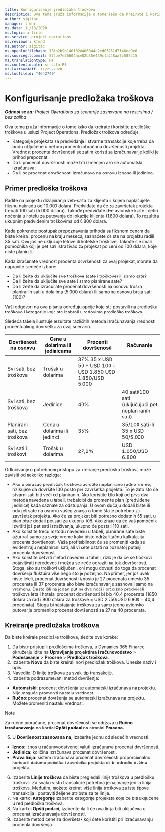 ```yaml
---
title: Konfigurisanje predložaka troškova
description: Ova tema pruža informacije o tome kako da kreirate i koristite predloške troškova u usluzi Project Operations.
author: sigitac
manager: tfehr
ms.date: 11/18/2020
ms.topic: article
ms.service: project-operations
ms.reviewer: kfend
ms.author: sigitac
ms.openlocfilehash: 786b2b9b140f82d406044c2ed05761d7f46ee9e0
ms.sourcegitcommit: 573be7e36604ace82b35e439cfa748aa7c587415
ms.translationtype: HT
ms.contentlocale: sr-Latn-RS
ms.lasthandoff: 11/25/2020
ms.locfileid: "4642740"
---
```

# <a name="set-up-cost-templates"></a>Konfigurisanje predložaka troškova

_**Odnosi se na:** Project Operations za scenarije zasnovane na resursima / bez zaliha_


Ova tema pruža informacije o tome kako da kreirate i koristite predloške troškova u usluzi Project Operations. Predložak troškova određuje:

- Kategorije projekata za predviđanje i stvarne transakcije koje treba da budu uključene u nekom procentu obračuna dovršenosti projekta. Vrednost procenta dovršenosti se zatim koristi za izračunavanje koliki je prihod prepoznat.
- Da li procenat dovršenosti može biti izmenjen ako se automatski izračunava.
- Da li se procenat dovršenosti izračunava na osnovu iznosa ili jedinica.

## <a name="cost-template-example"></a>Primer predloška troškova

Radite na projektu dizajniranja veb-sajta za klijenta u kojem naplaćujete fiksnu naknadu od 10.000 dolara. Predviđate da će za završetak projekta trebati 100 sati (5.000 dolara). Takođe predviđate dve avionske karte i četiri noćenja u hotelu za putovanja do lokacije klijenta (1.800 dolara). To rezultira ukupnim predviđenim troškovima od 6.800 dolara.

Kada pokrenete postupak prepoznavanja prihoda sa fiksnom cenom da biste kreirali procenu na kraju meseca, saznaćete da ste na projektu radili 35 sati. Ovo još ne uključuje letove ili hotelske troškove. Takođe ste imali pomoćnika koji je pet sati istraživao za projekat po ceni od 100 dolara, koje niste planirali.

Kada izračunate vrednost procenta dovršenosti za ovaj projekat, morate da napravite sledeće izbore:

- Da li želite da uključite sve troškove (sate i troškove) ili samo sate?
- Da li želite da uključite sve sate i samo planirane sate?
- Da li želite da izračunate procenat dovršenosti na osnovu troška planiranih sati u dolarima (5.000 dolara) ili samo na osnovu broja sati (100)?

Vaši odgovori na ova pitanja određuju opcije koje ste postavili na predlošku troškova i kategorije koje ste izabrali u redovima predloška troškova.

Sledeća tabela ilustruje rezultate različitih metoda izračunavanja vrednosti procentualnog dovršetka za ovaj scenario.

| Dovršenost na osnovu | Cene u dolarima ili jedinicama | Procenti dovršenosti | Računanje |
| --- | --- | --- | --- |
| Svi sati, bez troškova | Trošak u dolarima | 37% 35 x USD 50 + USD 100 = USD 1.850 USD 1.850/USD 5.000 |
| Svi sati, bez troškova | Jedinice | 40% | 40 sati/100 sati (uključujući pet neplaniranih sati) |
| Planirani sati, bez troškova | Cena u dolarima ili jedinici | 35% | 35/100 sati ili 35 x USD 50/5.000 |
| Svi sati i troškovi | Trošak u dolarima | 27,2% | USD 1.850/USD 6.800 |

Odlučivanje o potrebnom pristupu za kreiranje predloška troškova može zavisiti od nekoliko razloga:

- Ako u obrazac predložak troškova uvrstite neplanirano radno vreme, rizikujete da dovršite 100 posto pre završetka projekta. To je zato što će stvarni sati biti veći od planiranih. Ako koristite bilo koji od prva dva metoda navedena u tabeli, trebalo bi da promenite plan (predviđene jedinice) kada saznate za odstupanja. U ovom slučaju dodali biste ili oduzeli sate na osnovu vašeg znanja o tome šta je potrebno za završetak projekta. Ako će za projekat biti potrebno dodatnih 65 sati, u plan biste dodali pet sati za ukupno 105. Ako znate da će vaš pomoćnik izvršiti još pet sati istraživanja, ukupno će postati 110 sati.
- Ako koristite treću metodu navedenu u tabeli, planirane sate biste ažurirali samo za svoje vreme kako biste održali tačnu kalkulaciju procenta dovršenosti. Vaša profitabilnost će se promeniti kada se evidentiraju neplanirani sati, ali vi ćete ostati na poznatoj putanji procenta dovršenosti.
- Ako koristite četvrti metod naveden u tabeli, rizik je da će se troškovi pojavljivati neredovno i možda se neće odraziti na tok dovršenosti. Stoga, ako su troškovi uključeni, oni mogu dovesti do toga da procenat dovršenja fluktuira više nego što je poželjno. Na primer, jer još uvek niste leteli, procenat dovršenosti iznosio je 27 procenata umesto 35 procenata ili 37 procenata ako biste izračunavanje zasnovali samo na vremenu. Daste išli na jedan put na dve noći i precizno predvideli troškove leta i hotela, procenat dovršenosti bi bio 40,4 procenata (1850 dolara za rad i 900 dolara za troškove = USD 2.750/USD 6.800 = 40,4 procenata). Stoga bi nastajanje troškova za samo jedno avionsko putovanje promenilo procenat dovršenosti sa 27 na 40 procenata.

## <a name="create-cost-templates"></a>Kreiranje predložaka troškova
Da biste kreirale predloške troškova, sledite ove korake:

1. Da biste pristupili predlošcima troškova, u Dynamics 365 Finance okruženju idite na **Upravljanje projektima i računovodstvo** > **Podešavanje** > **Procene** > **Predložak troškova**.
2. Izaberite **Novo** da biste kreirali novi predložak troškova. Unesite naziv i opis.
3. Navedite ID linije troškova za svaki tip transakcije.
4. Izaberite podrazumevani metod dovršenja:

  - **Automatski**: procenat dovršenja se automatski izračunava na projektu. Nije moguće promeniti nastalu vrednost.
  - **Ručno**: procenat dovršenja se automatski izračunava na projektu. Možete promeniti nastalu vrednost.

  > [!NOTE]
  > Za ručne proračune, procenat dovršenosti se održava u **Ručno izračunavanje** na kartici **Opšti podaci** na stranici **Procena**.

5. U **Dovršenost zasnovana na**, izaberite jednu od sledećih vrednosti:

  - **Iznos**: iznos u računovodstvenoj valuti izračunava procenat dovršenosti.
  - **Jedinica**: količina izračunava procenat dovršenosti.
  - **Prava linija**: sistem izračunava procenat dovršenosti proporcionalno koristeći datume početka i završetka projekta da bi odredio dužinu projekta.

6. Izaberite **Linije troškova** da biste pregledali linije troškova u predlošku troškova. Za svaku vrstu transakcije potrebna je najmanje jedna linija troškova. Međutim, možete kreirati više linija troškova za iste tipove transakcija i postaviti željene atribute za te linije.
7. Na kartici **Kategorije** izaberite kategorije projekata koje će biti uključene u red predloška troškova.
8. Na kartici **Opšti podaci**, izaberite da li će ova linija biti uključena u procenat izračunavanja dovršenosti.
9. Izaberite metod cene za dovršetak koji ćete koristiti pri izračunavanju procenta dovršenja.
